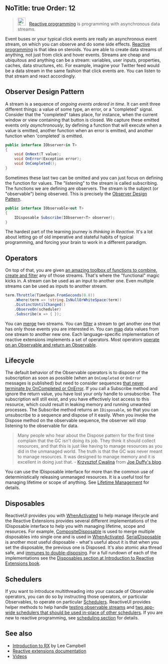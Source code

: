 NoTitle: true
Order: 12
---

> <img src="https://reactiveui.net/assets/img/Rx_Icon.png" width="25" height="25" alt="Rx Icon"> &nbsp; [Reactive programming](https://reactivex.io) is programming with asynchronous data streams.

Event buses or your typical click events are really an asynchronous event stream, on which you can observe and do some side effects. [Reactive programming](https://reactivex.io) is that idea on steroids. You are able to create data streams of anything, not just from click and hover events. Streams are cheap and ubiquitous and anything can be a stream: variables, user inputs, properties, caches, data structures, etc. For example, imagine your Twitter feed would be a data stream in the same fashion that click events are. You can listen to that stream and react accordingly.

## Observer Design Pattern

A stream is a sequence of _ongoing events ordered in time_. It can emit three different things: a value of some type, an error, or a "completed" signal. Consider that the "completed" takes place, for instance, when the current window or view containing that button is closed. We capture these emitted events only _asynchronously_, by defining a function that will execute when a value is emitted, another function when an error is emitted, and another function when 'completed' is emitted.

```cs
public interface IObserver<in T>
{
    void OnNext(T value);
    void OnError(Exception error);
    void OnCompleted();
}
```

 Sometimes these last two can be omitted and you can just focus on defining the function for values. The "listening" to the stream is called subscribing. The functions we are defining are observers. The stream is the subject (or "observable") being observed. This is precisely the [Observer Design Pattern](https://docs.microsoft.com/en-us/dotnet/standard/events/observer-design-pattern).

```cs
public interface IObservable<out T>
{
    IDisposable Subscribe(IObserver<T> observer);
}
```

The hardest part of the learning journey is _thinking in Reactive_. It's a lot about letting go of old imperative and stateful habits of typical programming, and forcing your brain to work in a different paradigm.

## Operators

On top of that, you are given [an amazing toolbox of functions to combine, create and filter](https://reactivex.io/documentation/operators.html) any of those streams. That's where the "functional" magic kicks in. A stream can be used as an input to another one. Even multiple streams can be used as inputs to another stream. 

```cs
term.Throttle(TimeSpan.FromSeconds(0.8))
    .Where(term => !string.IsNullOrWhiteSpace(term))
    .DistinctUntilChanged()
    .ObserveOn(scheduler)
    .Subscribe(x => { });
```

You can [merge](https://reactivex.io/documentation/operators/merge.html) two streams. You can [filter](https://reactivex.io/documentation/operators/filter.html) a stream to get another one that has only those events you are interested in. You can [map](https://reactivex.io/documentation/operators/map.html) data values from one stream to another new one. Each language-specific implementation of reactive extensions implements a set of operators. Most operators [operate on an Observable and return an Observable](https://reactivex.io/documentation/operators.html). 

## Lifecycle

The default behavior of the Observable operators is to dispose of the subscription as soon as possible (when an `OnCompleted` or `OnError` messages is published) but need to consider sequences [that never terminate by OnCompleted or OnError](http://introtorx.com/Content/v1.0.10621.0/14_HotAndColdObservables.html#HotAndCold). If you call a Subscribe method and ignore the return value, you have lost your only handle to unsubscribe. The subscription will still exist, and you have effectively lost access to this resource, which could result in leaking memory and running unwanted processes. The Subscribe method returns an `IDisposable`, so that you can unsubscribe to a sequence and dispose of it easily. When you invoke the Dispose method on the observable sequence, the observer will stop listening to the observable for data.

> Many people who hear about the Dispose pattern for the first time complain that the GC isn't doing its job. They think it should collect resources, and that this is just like having to manage resources as you did in the unmanaged world. The truth is that the GC was never meant to manage resources. It was designed to manage memory and it is excellent in doing just that. - [Krzysztof Cwalina](https://blogs.msdn.com/b/kcwalina/) from [Joe Duffy's blog](https://www.bluebytesoftware.com/blog/2005/04/08/DGUpdateDisposeFinalizationAndResourceManagement.aspx).

You can use the IDisposable interface for more than the common use of deterministically releasing unmanaged resources. It is a useful tool for managing lifetime or scope of anything. See [Lifetime Management](http://introtorx.com/Content/v1.0.10621.0/03_LifetimeManagement.html) for details.

## Disposables

ReactiveUI provides you with [WhenActivated](/docs/handbook/when-activated) to help manage lifecycle and the Reactive Extensions provides several different implementations of the IDisposable interface to help you with managing lifetime, scope and resources. For example, [CompositeDisposable](https://msdn.microsoft.com/en-us/library/system.reactive.disposables.compositedisposable(v=vs.103).aspx) is used to merge multiple disposables into single one and is used in [WhenActivated](/docs/handbook/when-activated). [SerialDisposable](https://msdn.microsoft.com/en-us/library/system.reactive.disposables.serialdisposable(v=vs.103).aspx) is another most useful disposable - what's useful about it is that when you set the disposable, the previous one is Disposed. It's also atomic aka thread safe, and [immunes to double-disposing](https://twitter.com/anaisbetts/status/1034168666739200000). For a full rundown of each of the implementations see the [Disposables section at Introduction to Reactive Extensions book](http://introtorx.com/Content/v1.0.10621.0/20_Disposables.html#Disposables).

## Schedulers

If you want to introduce multithreading into your cascade of Observable operators, you can do so by instructing those operators, or particular Observables, to operate on particular [Schedulers](https://reactivex.io/documentation/scheduler.html). ReactiveUI provides helper methods to help handle [testing observable streams](/docs/handbook/testing) and [two app-wide schedulers that should be used in-place of other schedulers](/docs/handbook/scheduling/). If you are new to reactive programming, see [scheduling section](http://introtorx.com/Content/v1.0.10621.0/15_SchedulingAndThreading.html) for details.

## See also

- [Introduction to RX](http://introtorx.com/) by Lee Campbell
- [Reactive extensions documentation](https://reactivex.io/)
- [Videos](/docs/reactive-programming/videos)

